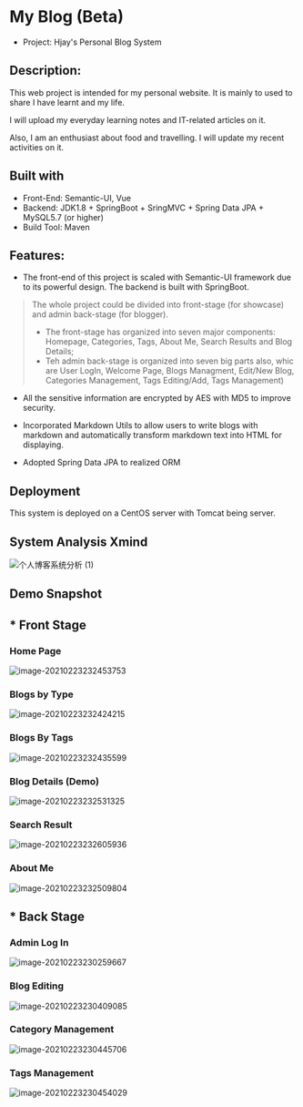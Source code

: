 

# My Blog (Beta)

* Project: Hjay's Personal Blog System  

##  Description:
This web project is intended for my personal website. It is mainly to used to share I have learnt and my life. 

I will upload my everyday learning notes and IT-related articles on it. 

Also, I am an enthusiast about food and travelling. I will update my recent activities on it.


## Built with


* Front-End: Semantic-UI, Vue
* Backend: JDK1.8 + SpringBoot + SringMVC + Spring Data JPA + MySQL5.7 (or higher)
* Build Tool: Maven

## Features:

- The front-end of this project is scaled with Semantic-UI framework due to its powerful design. The backend is built with SpringBoot.
> The whole project could be divided into front-stage (for showcase) and admin back-stage (for blogger). 
> * The front-stage has organized into seven major components: Homepage, Categories, Tags, About Me, Search Results and Blog Details;
> * Teh admin back-stage is organized into seven  big parts also, whic are User LogIn, Welcome Page, Blogs Managment, Edit/New Blog, Categories Management, Tags Editing/Add, Tags Management)
-  All the sensitive information are encrypted by AES with MD5 to improve security.

- Incorporated Markdown Utils to allow users to write blogs with markdown and automatically transform markdown text into HTML for displaying.

- Adopted Spring Data JPA to realized ORM

## Deployment 
This system is deployed on a CentOS server with Tomcat being server.


## System Analysis Xmind

![个人博客系统分析 (1)](./PersonalBlog.png)



## Demo Snapshot

## * Front Stage

### Home Page

![image-20210223232453753](README.assets/image-20210223232453753.png)

### Blogs by Type

![image-20210223232424215](README.assets/image-20210223232424215.png)

### Blogs By Tags

![image-20210223232435599](README.assets/image-20210223232435599.png)



### Blog Details (Demo)

![image-20210223232531325](README.assets/image-20210223232531325.png)



### Search Result

![image-20210223232605936](README.assets/image-20210223232605936.png)


### About Me

![image-20210223232509804](README.assets/image-20210223232509804.png)



## * Back Stage



### Admin Log In

![image-20210223230259667](README.assets/image-20210223230259667.png)

### Blog Editing

![image-20210223230409085](README.assets/image-20210223230409085.png)

### Category Management

![image-20210223230445706](README.assets/image-20210223230445706.png)

### Tags Management

![image-20210223230454029](README.assets/image-20210223230454029.png)
